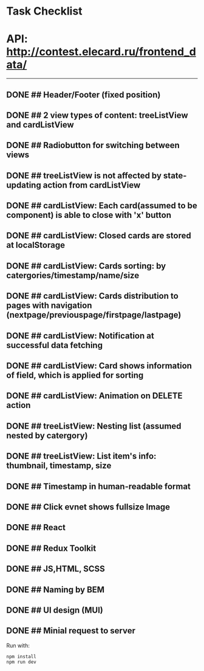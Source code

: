 # Task Checklist
# API: http://contest.elecard.ru/frontend_data/
-----------------------------------
## DONE ## Header/Footer (fixed position)
## DONE ## 2 view types of content: treeListView and cardListView
## DONE ## Radiobutton for switching between views
## DONE ## treeListView is not affected by state-updating action from cardListView

## DONE ## cardListView: Each card(assumed to be component) is able to close with 'x' button
## DONE ## cardListView: Closed cards are stored at localStorage 
## DONE ## cardListView: Cards sorting: by catergories/timestamp/name/size
## DONE ## cardListView: Cards distribution to pages with navigation (nextpage/previouspage/firstpage/lastpage) 
## DONE ## cardListView: Notification at successful data fetching 
## DONE ## cardListView: Card shows information of field, which is applied for sorting
## DONE ## cardListView: Animation on DELETE action

## DONE ## treeListView: Nesting list (assumed nested by catergory)
## DONE ## treeListView: List item's info: thumbnail, timestamp, size

## DONE ## Timestamp in human-readable format
## DONE ## Click evnet shows fullsize Image

## DONE ## React
## DONE ## Redux Toolkit
## DONE ## JS,HTML, SCSS
## DONE ## Naming by BEM
## DONE ## UI design (MUI)
## DONE ## Minial request to server

Run with:

    npm install
    npm run dev 



